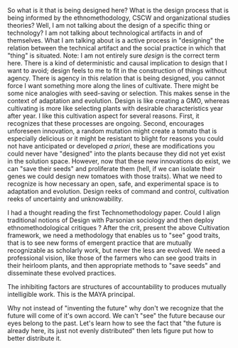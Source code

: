 So what is it that is being designed here? What is the design process that is being informed by the ethnomethodology, CSCW and organizational studies theories? 
Well, I am not talking about the design of a specific thing or technology? I am not talking about technological artifacts in and of themselves. What I am talking about is a active process in "designing" the relation between the technical artifact and the social practice in which that "thing" is situated. Note: I am not entirely sure _design_ is the correct term here. There is a kind of deterministic and causal implication to design that I want to avoid; design feels to me to fit in the construction of things without agency.  There is agency in this relation that is being designed, you cannot force 
I want something more along the lines of cultivate. There might be some nice analogies with seed-saving or selection. This makes sense in the context of adaptation and evolution. Design is like creating a GMO, whereas cultivating is more like selecting plants with desirable characteristics year after year. I like this cultivation aspect for several reasons. First, it recognizes that these processes are ongoing. Second, encourages unforeseen innovation, a random mutation might create a tomato that is especially delicious or it might be resistant to blight for reasons you could not have anticipated or developed _a priori_, these are modifications you could never have "designed" into the plants because they did not yet exist in the solution space. However, now that these new innovations do exist, we can "save their seeds" and proliferate them (hell, if we can isolate their genes we could design new tomatoes with those traits). What we need to recognize is how necessary an open, safe, and experimental space is to adaptation and evolution. Design reeks of command and control, cultivation reeks of uncertainty and unknowability.

I had a thought reading the first Technomethodology paper. Could I align traditional notions of Design with Parsonian sociology and then deploy ethnomethodological critiques ? After the crit, present the above Cultivation framework, we need a methodology that enables us to "see"  good traits, that is to see new forms of emergent practice that are mutually recognizable as scholarly work, but never the less are evolved. We need a professional vision, like those of the farmers who can see good traits in their heirloom plants, and then appropriate methods to "save seeds" and disseminate these evolved practices.


The inhibiting factors are structures of accountability to produces mutually intelligible work. This is the MAYA principal. 

Why not instead of "inventing the future" why don't we recognize that the future will come of it's own accord. 
We can't "see" the future because our eyes belong to the past. Let's learn how to see the fact that
"the future is already here, its just not evenly distributed" then lets figure put how to better distribute it.